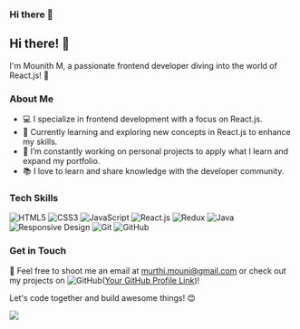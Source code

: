 ### Hi there 👋


## Hi there! 👋

I'm Mounith M, a passionate frontend developer diving into the world of React.js! 🚀

### About Me

- 💻 I specialize in frontend development with a focus on React.js.
- 🌱 Currently learning and exploring new concepts in React.js to enhance my skills.
- 🔭 I’m constantly working on personal projects to apply what I learn and expand my portfolio.
- 📚 I love to learn and share knowledge with the developer community.

### Tech Skills
  ![HTML5](https://img.shields.io/badge/-HTML5-E34F26?style=flat&logo=html5&logoColor=white)
  ![CSS3](https://img.shields.io/badge/-CSS3-1572B6?style=flat&logo=css3&logoColor=white)
  ![JavaScript](https://img.shields.io/badge/-JavaScript-F7DF1E?style=flat&logo=javascript&logoColor=black)
  ![React.js](https://img.shields.io/badge/-React.js-61DAFB?style=flat&logo=react&logoColor=black)
  ![Redux](https://img.shields.io/badge/-Redux-764ABC?style=flat&logo=redux&logoColor=white)
  ![Java](https://img.shields.io/badge/-Java-007396?style=flat&logo=java&logoColor=white)
  ![Responsive Design](https://img.shields.io/badge/-Responsive%20Design-008080?style=flat)
  ![Git](https://img.shields.io/badge/-Git-F05032?style=flat&logo=git&logoColor=white)
  ![GitHub](https://img.shields.io/badge/-GitHub-181717?style=flat&logo=github&logoColor=white)

### Get in Touch

📧 Feel free to shoot me an email at [murthi.mouni@gmail.com](mailto:murthi.mouni@gmail.com) or check out my projects on ![GitHub](https://img.shields.io/badge/-GitHub-181717?style=flat&logo=github&logoColor=white)([Your GitHub Profile Link](https://github.com/mounithmouni))!

Let's code together and build awesome things! 😊

<picture>
  <source
    srcset="https://github-readme-stats.vercel.app/api?username=mounithmouni&show_icons=true&theme=dark"
    media="(prefers-color-scheme: dark)"
  />
<!--   <source
    srcset="https://github-readme-stats.vercel.app/api?username=mounithmouni&show_icons=true"
    media="(prefers-color-scheme: light), (prefers-color-scheme: no-preference)"
  /> -->
  <img src="https://github-readme-stats.vercel.app/api?username=mounithmouni&show_icons=true" />
</picture>
